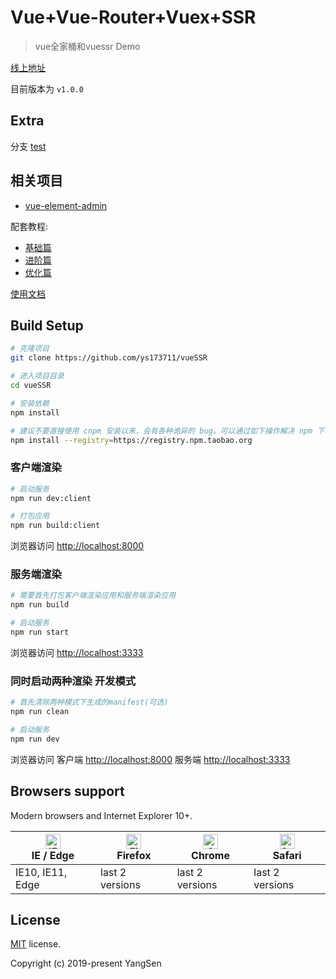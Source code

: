 # Vue+Vue-Router+Vuex+SSR

> vue全家桶和vuessr Demo

[线上地址](http://www.baidu.com)

目前版本为 `v1.0.0`

## Extra

分支 [test](http://www.baidu.com)

## 相关项目

- [vue-element-admin](https://github.com/PanJiaChen/vue-element-admin)

配套教程:
- [基础篇](http://www.baidu.com)
- [进阶篇](http://www.baidu.com)
- [优化篇](http://www.baidu.com)

[使用文档](http://www.baidu.com) 

## Build Setup

```bash
# 克隆项目
git clone https://github.com/ys173711/vueSSR

# 进入项目目录
cd vueSSR

# 安装依赖
npm install

# 建议不要直接使用 cnpm 安装以来，会有各种诡异的 bug。可以通过如下操作解决 npm 下载速度慢的问题
npm install --registry=https://registry.npm.taobao.org
```

### 客户端渲染

```bash
# 启动服务
npm run dev:client

# 打包应用
npm run build:client
```
浏览器访问 [http://localhost:8000](http://localhost:8000)

### 服务端渲染

```bash
# 需要首先打包客户端渲染应用和服务端渲染应用
npm run build

# 启动服务
npm run start
```
浏览器访问 [http://localhost:3333](http://localhost:3333)

### 同时启动两种渲染 开发模式

```bash
# 首先清除两种模式下生成的manifest(可选)
npm run clean

# 启动服务
npm run dev
```

浏览器访问 
客户端 [http://localhost:8000](http://localhost:8000)
服务端 [http://localhost:3333](http://localhost:3333)

## Browsers support

Modern browsers and Internet Explorer 10+.

| [<img src="https://raw.githubusercontent.com/alrra/browser-logos/master/src/edge/edge_48x48.png" alt="IE / Edge" width="24px" height="24px" />](http://godban.github.io/browsers-support-badges/)</br>IE / Edge | [<img src="https://raw.githubusercontent.com/alrra/browser-logos/master/src/firefox/firefox_48x48.png" alt="Firefox" width="24px" height="24px" />](http://godban.github.io/browsers-support-badges/)</br>Firefox | [<img src="https://raw.githubusercontent.com/alrra/browser-logos/master/src/chrome/chrome_48x48.png" alt="Chrome" width="24px" height="24px" />](http://godban.github.io/browsers-support-badges/)</br>Chrome | [<img src="https://raw.githubusercontent.com/alrra/browser-logos/master/src/safari/safari_48x48.png" alt="Safari" width="24px" height="24px" />](http://godban.github.io/browsers-support-badges/)</br>Safari |
| --------- | --------- | --------- | --------- |
| IE10, IE11, Edge| last 2 versions| last 2 versions| last 2 versions

## License

[MIT](https://github.com/ys173711/vueSSR) license.

Copyright (c) 2019-present YangSen
